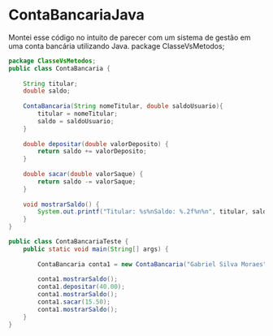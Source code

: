 # ContaBancariaJava
Montei esse código no intuito de parecer com um sistema de gestão em uma conta bancária utilizando Java.
package ClasseVsMetodos;

```java
package ClasseVsMetodos;
public class ContaBancaria {
	
	String titular;
	double saldo;
	
	ContaBancaria(String nomeTitular, double saldoUsuario){
		titular = nomeTitular;
		saldo = saldoUsuario;	
	}
	
	double depositar(double valorDeposito) {
		return saldo += valorDeposito;
	}
	
	double sacar(double valorSaque) {
		return saldo -= valorSaque;
	}
	
	void mostrarSaldo() {
		System.out.printf("Titular: %s%nSaldo: %.2f%n%n", titular, saldo);
	}
}

public class ContaBancariaTeste {
	public static void main(String[] args) {
		
		ContaBancaria conta1 = new ContaBancaria("Gabriel Silva Moraes",21.58);
		
		conta1.mostrarSaldo();
		conta1.depositar(40.00);
		conta1.mostrarSaldo();
		conta1.sacar(15.50);
		conta1.mostrarSaldo();
	}
}
```
